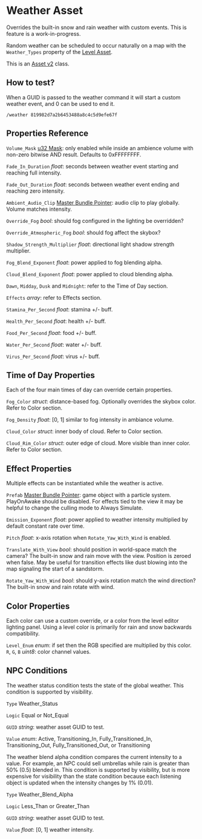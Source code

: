 # Weather Asset

Overrides the built-in snow and rain weather with custom events. This is feature is a work-in-progress.

Random weather can be scheduled to occur naturally on a map with the `Weather_Types` property of the [Level Asset](LevelAsset.md).

This is an [Asset v2](AssetsV2.md) class.

## How to test?

When a GUID is passed to the weather command it will start a custom weather event, and 0 can be used to end it.

	/weather 819982d7a2b6453488a8c4c5d9efe67f

## Properties Reference

`Volume_Mask` [u32 Mask](Bitmask.md): only enabled while inside an ambience volume with non-zero bitwise AND result. Defaults to 0xFFFFFFFF.

`Fade_In_Duration` *float*: seconds between weather event starting and reaching full intensity.

`Fade_Out_Duration` *float*: seconds between weather event ending and reaching zero intensity.

`Ambient_Audio_Clip` [Master Bundle Pointer](MasterBundlePtr.md): audio clip to play globally. Volume matches intensity.

`Override_Fog` *bool*: should fog configured in the lighting be overridden?

`Override_Atmospheric_Fog` *bool*: should fog affect the skybox?

`Shadow_Strength_Multiplier` *float*: directional light shadow strength multiplier.

`Fog_Blend_Exponent` *float*: power applied to fog blending alpha.

`Cloud_Blend_Exponent` *float*: power applied to cloud blending alpha.

`Dawn`, `Midday`, `Dusk` and `Midnight`: refer to the Time of Day section.

`Effects` *array*: refer to Effects section.

`Stamina_Per_Second` *float*: stamina +/- buff.

`Health_Per_Second` *float*: health +/- buff.

`Food_Per_Second` *float*: food +/- buff.

`Water_Per_Second` *float*: water +/- buff.

`Virus_Per_Second` *float*: virus +/- buff.

## Time of Day Properties

Each of the four main times of day can override certain properties.

`Fog_Color` *struct*: distance-based fog. Optionally overrides the skybox color. Refer to Color section.

`Fog_Density` *float*: [0, 1] similar to fog intensity in ambiance volume.

`Cloud_Color` *struct*: inner body of cloud. Refer to Color section.

`Cloud_Rim_Color` *struct*: outer edge of cloud. More visible than inner color. Refer to Color section.

## Effect Properties

Multiple effects can be instantiated while the weather is active.

`Prefab` [Master Bundle Pointer](MasterBundlePtr.md): game object with a particle system. PlayOnAwake should be disabled. For effects tied to the view it may be helpful to change the culling mode to Always Simulate.

`Emission_Exponent` *float*: power applied to weather intensity multiplied by default constant rate over time.

`Pitch` *float*: x-axis rotation when `Rotate_Yaw_With_Wind` is enabled.

`Translate_With_View` *bool*: should position in world-space match the camera? The built-in snow and rain move with the view. Position is zeroed when false. May be useful for transition effects like dust blowing into the map signaling the start of a sandstorm.

`Rotate_Yaw_With_Wind` *bool*: should y-axis rotation match the wind direction? The built-in snow and rain rotate with wind.

## Color Properties

Each color can use a custom override, or a color from the level editor lighting panel. Using a level color is primarily for rain and snow backwards compatibility.

`Level_Enum` *enum*: if set then the RGB specified are multiplied by this color.
`R`, `G`, `B` *uint8*: color channel values.

## NPC Conditions

The weather status condition tests the state of the global weather. This condition is supported by visibility.

`Type` Weather_Status

`Logic` Equal or Not_Equal

`GUID` *string*: weather asset GUID to test.

`Value` *enum*: Active, Transitioning_In, Fully_Transitioned_In, Transitioning_Out, Fully_Transitioned_Out, or Transitioning

The weather blend alpha condition compares the current intensity to a value. For example, an NPC could sell umbrellas while rain is greater than 50% (0.5) blended in. This condition is supported by visibility, but is more expensive for visibility than the state condition because each listening object is updated when the intensity changes by 1% (0.01).

`Type` Weather_Blend_Alpha

`Logic` Less_Than or Greater_Than

`GUID` *string*: weather asset GUID to test.

`Value` *float*: [0, 1] weather intensity.
